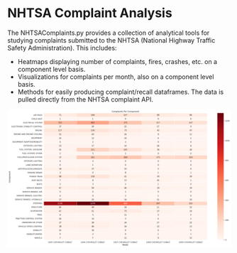 # NHTSA Complaint Analysis

The NHTSAComplaints.py provides a collection of analytical tools for studying complaints submitted to the NHTSA (National Highway Traffic Safety Administration). This includes:
* Heatmaps displaying number of complaints, fires, crashes, etc. on a component level basis.
* Visualizations for complaints per month, also on a component level basis.
* Methods for easily producing complaint/recall dataframes.
The data is pulled directly from the NHTSA complaint API. 

![](example_heatmap.png)
